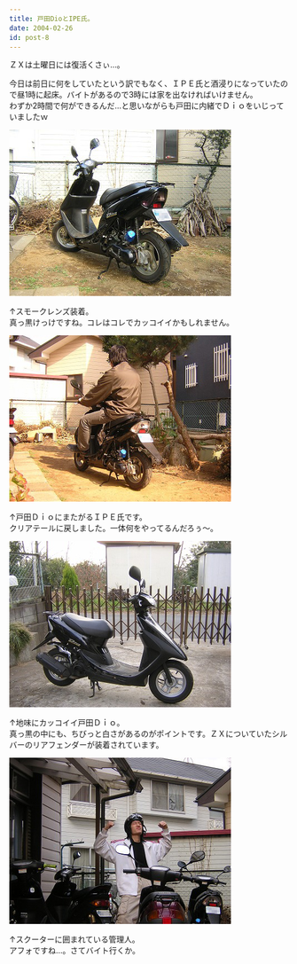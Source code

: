 ```yaml
---
title: 戸田DioとIPE氏。
date: 2004-02-26
id: post-8
---
```



<p class="sentence">ＺＸは土曜日には復活くさぃ...。</p>
<p class="sentence spacing10">今日は前日に何をしていたという訳でもなく、ＩＰＥ氏と酒浸りになっていたので昼1時に起床。バイトがあるので3時には家を出なければいけません。<br>
わずか2時間で何ができるんだ...と思いながらも戸田に内緒でＤｉｏをいじっていましたｗ</p>
<div class="center spacing"><img src="/photo/diary/2004.02.26_zx1.jpg" alt=""></div>
<p class="sentence spacing10">↑スモークレンズ装着。<br>
真っ黒けっけですね。コレはコレでカッコイイかもしれません。</p>
<div class="center spacing"><img src="/photo/diary/2004.02.26_zx2.jpg" alt=""></div>
<p class="sentence spacing10">↑戸田ＤｉｏにまたがるＩＰＥ氏です。<br>
クリアテールに戻しました。一体何をやってるんだろぅ～。</p>
<div class="center spacing"><img src="/photo/diary/2004.02.26_zx3.jpg" alt=""></div>
<p class="sentence spacing10">↑地味にカッコイイ戸田Ｄｉｏ。<br>
真っ黒の中にも、ちびっと白さがあるのがポイントです。ＺＸについていたシルバーのリアフェンダーが装着されています。</p>
<div class="center spacing"><img src="/photo/diary/2004.02.26_zx4.jpg" alt=""></div>
<p class="sentence"> ↑スクーターに囲まれている管理人。<br>
アフォですね...。さてバイト行くか。</p>
